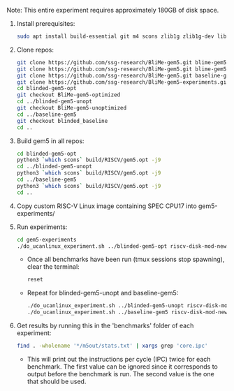 Note: This entire experiment requires approximately 180GB of disk space.

1. Install prerequisites:
	```bash
	sudo apt install build-essential git m4 scons zlib1g zlib1g-dev libprotobuf-dev protobuf-compiler libprotoc-dev libgoogle-perftools-dev python-dev python
	```

1. Clone repos:
	```bash
	git clone https://github.com/ssg-research/BliMe-gem5.git blime-gem5-unopt
	git clone https://github.com/ssg-research/BliMe-gem5.git blime-gem5-opt
	git clone https://github.com/ssg-research/BliMe-gem5.git baseline-gem5
	git clone https://github.com/ssg-research/BliMe-gem5-experiments.git
	cd blinded-gem5-opt
	git checkout BliMe-gem5-optimized
	cd ../blinded-gem5-unopt
	git checkout BliMe-gem5-unoptimized
	cd ../baseline-gem5
	git checkout blinded_baseline
	cd ..
	```

1. Build gem5 in all repos:
	```bash
	cd blinded-gem5-opt
	python3 `which scons` build/RISCV/gem5.opt -j9
	cd ../blinded-gem5-unopt
	python3 `which scons` build/RISCV/gem5.opt -j9
	cd ../baseline-gem5
	python3 `which scons` build/RISCV/gem5.opt -j9
	cd ..
	```

1. Copy custom RISC-V Linux image containing SPEC CPU17 into gem5-experiments/

1. Run experiments:
	```bash
	cd gem5-experiments
	./do_ucanlinux_experiment.sh ../blinded-gem5-opt riscv-disk-mod-new.img run_ucanlinux.py mod
	```
	- Once all benchmarks have been run (tmux sessions stop spawning), clear the terminal:
		```bash
		reset
		```
	- Repeat for blinded-gem5-unopt and baseline-gem5:
		```bash
		./do_ucanlinux_experiment.sh ../blinded-gem5-unopt riscv-disk-mod-new.img run_ucanlinux-blinded-unopt.py base
		./do_ucanlinux_experiment.sh ../baseline-gem5 riscv-disk-mod-new.img run_ucanlinux.py base
		```

1. Get results by running this in the 'benchmarks' folder of each experiment:
	```bash
	find . -wholename '*/m5out/stats.txt' | xargs grep 'core.ipc'
	```
	- This will print out the instructions per cycle (IPC) twice for each benchmark. The first value can be ignored since it corresponds to output before the benchmark is run. The second value is the one that should be used.
